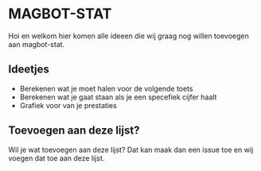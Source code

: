# MAGBOT-STAT

Hoi en welkom hier komen alle ideeen die wij graag nog willen toevoegen aan magbot-stat.

## Ideetjes

 - Berekenen wat je moet halen voor de volgende toets
 - Berekenen wat je gaat staan als je een specefiek cijfer haalt
 - Grafiek voor van je prestaties

## Toevoegen aan deze lijst?

Wil je wat toevoegen aan deze lijst? Dat kan maak dan een issue toe en wij voegen dat toe aan deze lijst.